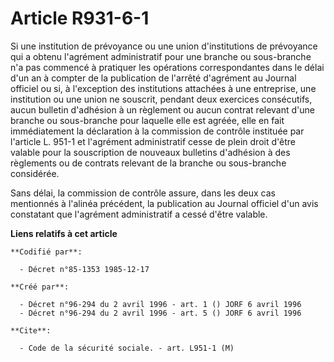 # Article R931-6-1

Si une institution de prévoyance ou une union d'institutions de prévoyance qui a obtenu l'agrément administratif pour une
branche ou sous-branche n'a pas commencé à pratiquer les opérations correspondantes dans le délai d'un an à compter de la
publication de l'arrêté d'agrément au Journal officiel ou si, à l'exception des institutions attachées à une entreprise, une
institution ou une union ne souscrit, pendant deux exercices consécutifs, aucun bulletin d'adhésion à un règlement ou aucun
contrat relevant d'une branche ou sous-branche pour laquelle elle est agréée, elle en fait immédiatement la déclaration à la
commission de contrôle instituée par l'article L. 951-1 et l'agrément administratif cesse de plein droit d'être valable pour
la souscription de nouveaux bulletins d'adhésion à des règlements ou de contrats relevant de la branche ou sous-branche
considérée.

Sans délai, la commission de contrôle assure, dans les deux cas mentionnés à l'alinéa précédent, la publication au Journal
officiel d'un avis constatant que l'agrément administratif a cessé d'être valable.

**Liens relatifs à cet article**

	**Codifié par**:

	  - Décret n°85-1353 1985-12-17

	**Créé par**:

	  - Décret n°96-294 du 2 avril 1996 - art. 1 () JORF 6 avril 1996
	  - Décret n°96-294 du 2 avril 1996 - art. 5 () JORF 6 avril 1996

	**Cite**:

	  - Code de la sécurité sociale. - art. L951-1 (M)
